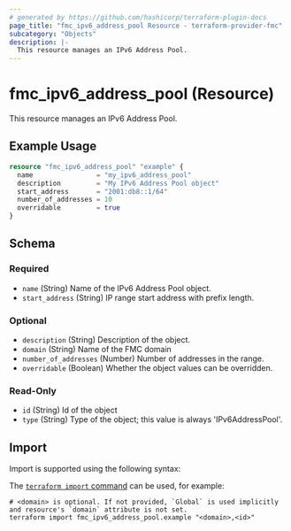 ```yaml
---
# generated by https://github.com/hashicorp/terraform-plugin-docs
page_title: "fmc_ipv6_address_pool Resource - terraform-provider-fmc"
subcategory: "Objects"
description: |-
  This resource manages an IPv6 Address Pool.
---
```


# fmc_ipv6_address_pool (Resource)

This resource manages an IPv6 Address Pool.

## Example Usage

```terraform
resource "fmc_ipv6_address_pool" "example" {
  name                = "my_ipv6_address_pool"
  description         = "My IPv6 Address Pool object"
  start_address       = "2001:db8::1/64"
  number_of_addresses = 10
  overridable         = true
}
```

<!-- schema generated by tfplugindocs -->
## Schema

### Required

- `name` (String) Name of the IPv6 Address Pool object.
- `start_address` (String) IP range start address with prefix length.

### Optional

- `description` (String) Description of the object.
- `domain` (String) Name of the FMC domain
- `number_of_addresses` (Number) Number of addresses in the range.
- `overridable` (Boolean) Whether the object values can be overridden.

### Read-Only

- `id` (String) Id of the object
- `type` (String) Type of the object; this value is always 'IPv6AddressPool'.

## Import

Import is supported using the following syntax:

The [`terraform import` command](https://developer.hashicorp.com/terraform/cli/commands/import) can be used, for example:

```shell
# <domain> is optional. If not provided, `Global` is used implicitly and resource's `domain` attribute is not set.
terraform import fmc_ipv6_address_pool.example "<domain>,<id>"
```

